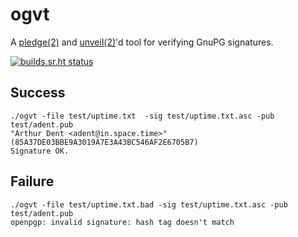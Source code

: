 # ogvt

A [pledge(2)](https://man.openbsd.org/pledge) and [unveil(2)](https://man.openbsd.org/unveil)'d tool for verifying GnuPG signatures.

[![builds.sr.ht status](https://builds.sr.ht/~qbit/ogvt.svg)](https://builds.sr.ht/~qbit/ogvt?)

## Success
```
./ogvt -file test/uptime.txt  -sig test/uptime.txt.asc -pub test/adent.pub
"Arthur Dent <adent@in.space.time>" (85A37DE03BBE9A3019A7E3A43BC546AF2E6705B7)
Signature OK.
```

## Failure
```
./ogvt -file test/uptime.txt.bad -sig test/uptime.txt.asc -pub test/adent.pub
openpgp: invalid signature: hash tag doesn't match
```
